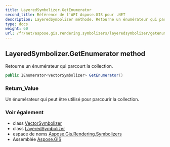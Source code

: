 ```yaml
---
title: LayeredSymbolizer.GetEnumerator
second_title: Référence de l'API Aspose.GIS pour .NET
description: LayeredSymbolizer méthode. Retourne un énumérateur qui parcourt la collection.
type: docs
weight: 60
url: /fr/net/aspose.gis.rendering.symbolizers/layeredsymbolizer/getenumerator/
---
```

## LayeredSymbolizer.GetEnumerator method

Retourne un énumérateur qui parcourt la collection.

```csharp
public IEnumerator<VectorSymbolizer> GetEnumerator()
```

### Return_Value

Un énumérateur qui peut être utilisé pour parcourir la collection.

### Voir également

* class [VectorSymbolizer](../../vectorsymbolizer/)
* class [LayeredSymbolizer](../)
* espace de noms [Aspose.Gis.Rendering.Symbolizers](../../layeredsymbolizer/)
* Assemblée [Aspose.GIS](../../../)


